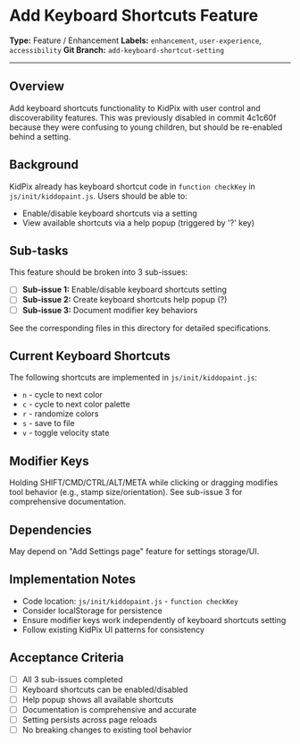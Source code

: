 # Add Keyboard Shortcuts Feature

**Type:** Feature / Enhancement
**Labels:** `enhancement`, `user-experience`, `accessibility`
**Git Branch:** `add-keyboard-shortcut-setting`

---

## Overview

Add keyboard shortcuts functionality to KidPix with user control and discoverability features. This was previously disabled in commit 4c1c60f because they were confusing to young children, but should be re-enabled behind a setting.

## Background

KidPix already has keyboard shortcut code in `function checkKey` in `js/init/kiddopaint.js`. Users should be able to:
- Enable/disable keyboard shortcuts via a setting
- View available shortcuts via a help popup (triggered by '?' key)

## Sub-tasks

This feature should be broken into 3 sub-issues:

- [ ] **Sub-issue 1:** Enable/disable keyboard shortcuts setting
- [ ] **Sub-issue 2:** Create keyboard shortcuts help popup (?)
- [ ] **Sub-issue 3:** Document modifier key behaviors

See the corresponding files in this directory for detailed specifications.

## Current Keyboard Shortcuts

The following shortcuts are implemented in `js/init/kiddopaint.js`:

- `n` - cycle to next color
- `c` - cycle to next color palette
- `r` - randomize colors
- `s` - save to file
- `v` - toggle velocity state

## Modifier Keys

Holding SHIFT/CMD/CTRL/ALT/META while clicking or dragging modifies tool behavior (e.g., stamp size/orientation). See sub-issue 3 for comprehensive documentation.

## Dependencies

May depend on "Add Settings page" feature for settings storage/UI.

## Implementation Notes

- Code location: `js/init/kiddopaint.js` - `function checkKey`
- Consider localStorage for persistence
- Ensure modifier keys work independently of keyboard shortcuts setting
- Follow existing KidPix UI patterns for consistency

## Acceptance Criteria

- [ ] All 3 sub-issues completed
- [ ] Keyboard shortcuts can be enabled/disabled
- [ ] Help popup shows all available shortcuts
- [ ] Documentation is comprehensive and accurate
- [ ] Setting persists across page reloads
- [ ] No breaking changes to existing tool behavior
